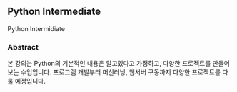 ## Python Intermediate
Python Intermidiate


### Abstract
본 강의는 Python의 기본적인 내용은 알고있다고 가정하고, 다양한 프로젝트를 만들어보는 수업입니다.
프로그램 개발부터 머신러닝, 웹서버 구동까지 다양한 프로젝트를 다룰 예정입니다.

